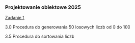 ### Projektowanie obiektowe 2025

[Zadanie 1](https://github.com/Strus01/projektowanie-obiektowe-2025/commit/8cb84903a47c0cb278558e0cb2f0960e80a2815d)

3.0 Procedura do generowania 50 losowych liczb od 0 do 100

3.5 Procedura do sortowania liczb
